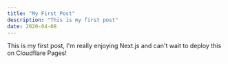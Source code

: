 ```yaml
---
title: "My First Post"
description: "This is my first post"
date: 2020-04-08
---
```


This is my first post, I'm really enjoying Next.js and can't wait to deploy this on Cloudflare Pages!